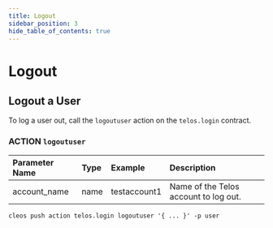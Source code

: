 ```yaml
---
title: Logout
sidebar_position: 3
hide_table_of_contents: true
---
```



# Logout

## Logout a User

To log a user out, call the `logoutuser` action on the `telos.login` contract.

### ACTION `logoutuser`

| Parameter Name | Type | Example | Description |
| :--- | :--- | :--- | :--- |
| account\_name | name | testaccount1 | Name of the Telos account to log out. |

```text
cleos push action telos.login logoutuser '{ ... }' -p user
```
